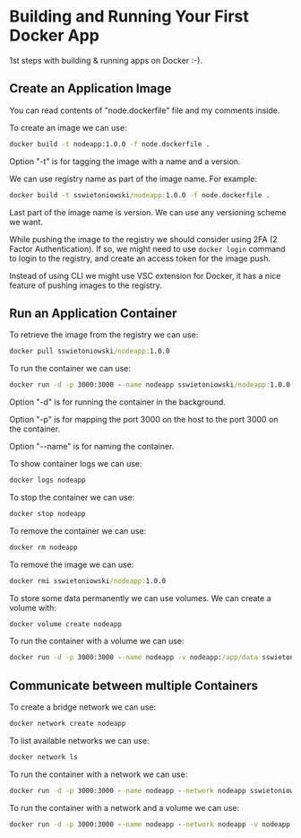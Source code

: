 # Building and Running Your First Docker App

1st steps with building & running apps on Docker :-).

## Create an Application Image

You can read contents of "node.dockerfile" file and my comments inside.

To create an image we can use:

```cmd
docker build -t nodeapp:1.0.0 -f node.dockerfile .
```

Option "-t" is for tagging the image with a name and a version.

We can use registry name as part of the image name. For example:

```cmd
docker build -t sswietoniowski/nodeapp:1.0.0 -f node.dockerfile .
```

Last part of the image name is version. We can use any versioning scheme we want.

While pushing the image to the registry we should consider using 2FA (2 Factor Authentication).
If so, we might need to use `docker login` command to login to the registry, and create an
access token for the image push.

Instead of using CLI we might use VSC extension for Docker, it has a nice feature of pushing images to the registry.

## Run an Application Container

To retrieve the image from the registry we can use:

```cmd
docker pull sswietoniowski/nodeapp:1.0.0
```

To run the container we can use:

```cmd
docker run -d -p 3000:3000 --name nodeapp sswietoniowski/nodeapp:1.0.0
```

Option "-d" is for running the container in the background.

Option "-p" is for mapping the port 3000 on the host to the port 3000 on the container.

Option "--name" is for naming the container.

To show container logs we can use:

```cmd
docker logs nodeapp
```

To stop the container we can use:

```cmd
docker stop nodeapp
```

To remove the container we can use:

```cmd
docker rm nodeapp
```

To remove the image we can use:

```cmd
docker rmi sswietoniowski/nodeapp:1.0.0
```

To store some data permanently we can use volumes. We can create a volume with:

```cmd
docker volume create nodeapp
```

To run the container with a volume we can use:

```cmd
docker run -d -p 3000:3000 --name nodeapp -v nodeapp:/app/data sswietoniowski/nodeapp:1.0.0
```

## Communicate between multiple Containers

To create a bridge network we can use:

```cmd
docker network create nodeapp
```

To list available networks we can use:

```cmd
docker network ls
```

To run the container with a network we can use:

```cmd
docker run -d -p 3000:3000 --name nodeapp --network nodeapp sswietoniowski/nodeapp:1.0.0
```

To run the container with a network and a volume we can use:

```cmd
docker run -d -p 3000:3000 --name nodeapp --network nodeapp -v nodeapp:/app/data sswietoniowski/nodeapp:1.0.0
```
